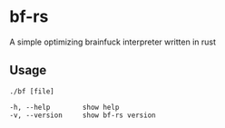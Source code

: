 # bf-rs
A simple optimizing brainfuck interpreter written in rust
## Usage
```
./bf [file]

-h, --help        show help
-v, --version     show bf-rs version
```
